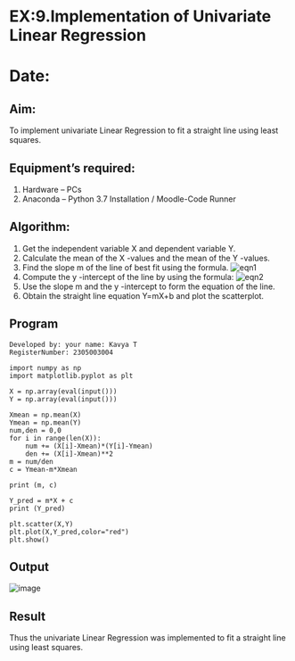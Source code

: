 # EX:9.Implementation of Univariate Linear Regression
# Date:
## Aim:
To implement univariate Linear Regression to fit a straight line using least squares.
## Equipment’s required:
1.	Hardware – PCs
2.	Anaconda – Python 3.7 Installation / Moodle-Code Runner
## Algorithm:
1.	Get the independent variable X and dependent variable Y.
2.	Calculate the mean of the X -values and the mean of the Y -values.
3.	Find the slope m of the line of best fit using the formula.
 ![eqn1](./eq1.jpg)
4.	Compute the y -intercept of the line by using the formula:
![eqn2](./eq2.jpg)  
5.	Use the slope m and the y -intercept to form the equation of the line.
6.	Obtain the straight line equation Y=mX+b and plot the scatterplot.
## Program
```
Developed by: your name: Kavya T
RegisterNumber: 2305003004

import numpy as np
import matplotlib.pyplot as plt

X = np.array(eval(input()))
Y = np.array(eval(input()))

Xmean = np.mean(X)
Ymean = np.mean(Y)
num,den = 0,0
for i in range(len(X)):
    num += (X[i]-Xmean)*(Y[i]-Ymean)
    den += (X[i]-Xmean)**2
m = num/den
c = Ymean-m*Xmean
    
print (m, c)

Y_pred = m*X + c
print (Y_pred)

plt.scatter(X,Y)
plt.plot(X,Y_pred,color="red")
plt.show()

```
## Output
![image](https://github.com/Ayvak16122005/Univariate-Linear-Regression/assets/147690197/fb72f4d5-ecef-491c-ac5e-406f64319e47)


## Result
Thus the univariate Linear Regression was implemented to fit a straight line using least squares.
